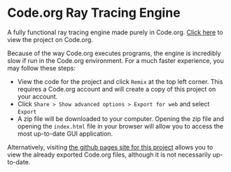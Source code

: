 # Code.org Ray Tracing Engine

A fully functional ray tracing engine made purely in Code.org. [Click here](https://studio.code.org/projects/applab/eekiHImihlW8Y-ChgntsNZX_hkgY_z_FxHLXCLbuzo8) to view the project on Code.org. 

Because of the way Code.org executes programs, the engine is incredibly slow if run in the Code.org environment. For a much faster experience, you may follow these steps:

- View the code for the project and click `Remix` at the top left corner. This requires a Code.org account and will create a copy of this project on your account. 
- Click `Share > Show advanced options > Export for web` and select `Export`
- A zip file will be downloaded to your computer. Opening the zip file and opening the `index.html` file in your browser will allow you to access the most up-to-date GUI application. 

Alternatively, visiting [the github pages site for this project](https://sripkunda.github.io/ray-tracing-code.org) allows you to view the already exported Code.org files, although it is not necessarily up-to-date.

